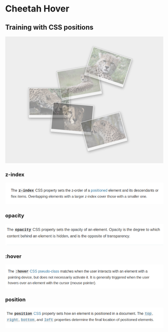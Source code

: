 # Cheetah Hover

## Training with CSS positions

![](./img/preview.png)

### z-index

![](./img/readme1.png)

### opacity

![](./img/readme2.png)

### :hover

![](./img/readme3.png)

### position

![](./img/readme4.png)
